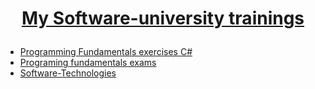 # <a href="https://softuni.bg/about" rel="My Software-university trainings"><p align="center"> My Software-university trainings<p>
 </a>

* [Programming Fundamentals exercises C#] 
* [Programing fundamentals exams]
* [Software-Technologies]


[Programming Fundamentals exercises C#]: <https://github.com/MilenKunchev/Soft-Uni/tree/master/C%23ProgrammingFundamentals>
[Programing fundamentals exams]:<https://github.com/MilenKunchev/Soft-Uni/tree/master/Programing%20fundamentals%20exams>
[Software-Technologies]:<https://github.com/MilenKunchev/Soft-Uni/tree/master/Software-Technologies>
